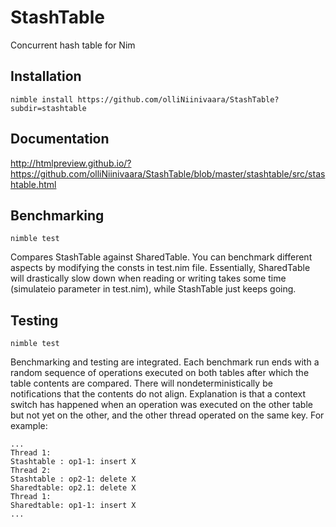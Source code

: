 # StashTable
Concurrent hash table for Nim

## Installation

`nimble install https://github.com/olliNiinivaara/StashTable?subdir=stashtable`

## Documentation

http://htmlpreview.github.io/?https://github.com/olliNiinivaara/StashTable/blob/master/stashtable/src/stashtable.html

## Benchmarking

`nimble test`

Compares StashTable against SharedTable. You can benchmark different
aspects by modifying the consts in test.nim file.
Essentially, SharedTable will drastically slow down when reading or writing
takes some time (simulateio parameter in test.nim), while StashTable just keeps going.

## Testing

`nimble test`

Benchmarking and testing are integrated. Each benchmark run ends with a random
sequence of operations executed on both tables after which the table contents are compared.
There will nondeterministically be notifications that the contents do not align.
Explanation is that a context switch has happened when an operation was executed on
the other table but not yet on the other, and the other thread operated on the same key.
For example:
```
...
Thread 1:
Stashtable : op1-1: insert X
Thread 2:
Stashtable : op2-1: delete X
Sharedtable: op2.1: delete X
Thread 1:
Sharedtable: op1-1: insert X
...
```